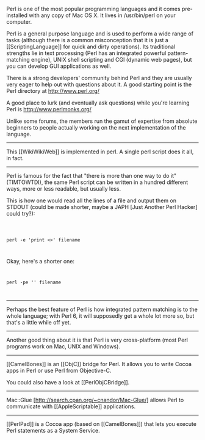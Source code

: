 


Perl is one of the most popular programming languages and it comes 
pre-installed with any copy of Mac OS X. It lives in /usr/bin/perl on your computer. 

Perl is a general purpose language and is used to perform a wide range of
tasks (although there is a common misconception that it is just a [[ScriptingLanguage]] for quick and dirty operations).
Its traditional strengths lie in text processing (Perl has an integrated powerful pattern-matching engine), UNIX shell scripting and CGI (dynamic web pages), but you can develop GUI applications as well.

There is a strong developers' community behind Perl and they are usually very eager to help out with questions about it. A good starting point is the Perl directory at http://www.perl.org/

A good place to lurk (and eventually ask questions) while you're learning Perl is http://www.perlmonks.org/

Unlike some forums, the members run the gamut of expertise from absolute beginners to people actually working on the next implementation of the language.

----

This [[WikiWikiWeb]] is implemented in perl. A single perl script does it all, in fact.

----

Perl is famous for the fact that "there is more than one way to do it" (TIMTOWTDI), the same Perl script can be written in a hundred different ways, more or less readable, but usually less.

This is how one would read all the lines of a file and output them on STDOUT (could be made shorter, maybe a JAPH [Just Another Perl Hacker] could try?):

<code>

perl -e 'print <>' filename

</code>

Okay, here's a shorter one:
<code>

perl -pe '' filename

</code>


----

Perhaps the best feature of Perl is how integrated pattern matching is to the whole language; with Perl 6, it will supposedly get a whole lot more so, but that's a little while off yet.

----

Another good thing about it is that Perl is very cross-platform (most Perl programs work on Mac, UNIX and Windows).

----

[[CamelBones]] is an [[ObjC]] bridge for Perl. It allows you to write Cocoa apps in Perl or use Perl from Objective-C.

You could also have a look at [[PerlObjCBridge]].

----

Mac::Glue [http://search.cpan.org/~cnandor/Mac-Glue/] allows Perl to communicate with [[AppleScriptable]] applications.

----

[[PerlPad]] is a Cocoa app (based on [[CamelBones]]) that lets you execute Perl statements as a System Service.